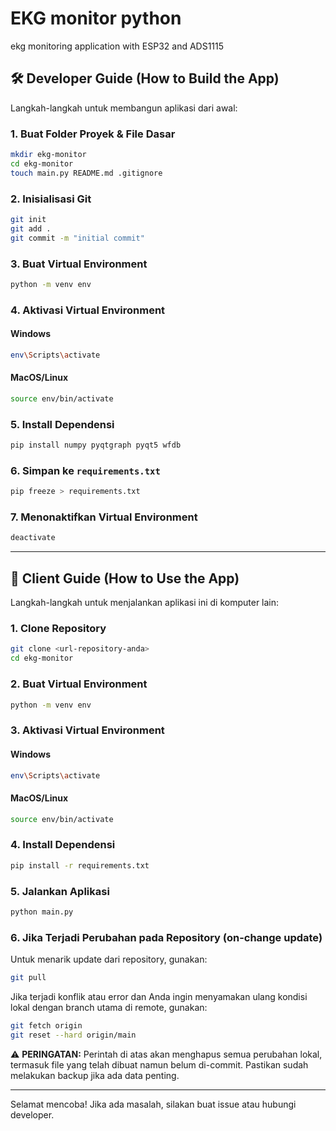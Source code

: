 # EKG monitor python

ekg monitoring application with ESP32 and ADS1115

## 🛠️ Developer Guide (How to Build the App)

Langkah-langkah untuk membangun aplikasi dari awal:

### 1. Buat Folder Proyek & File Dasar

```bash
mkdir ekg-monitor
cd ekg-monitor
touch main.py README.md .gitignore
```

### 2. Inisialisasi Git

```bash
git init
git add .
git commit -m "initial commit"
```

### 3. Buat Virtual Environment

```bash
python -m venv env
```

### 4. Aktivasi Virtual Environment

#### Windows

```bash
env\Scripts\activate
```

#### MacOS/Linux

```bash
source env/bin/activate
```

### 5. Install Dependensi

```bash
pip install numpy pyqtgraph pyqt5 wfdb
```

### 6. Simpan ke `requirements.txt`

```bash
pip freeze > requirements.txt
```

### 7. Menonaktifkan Virtual Environment

```bash
deactivate
```

---

## 🚀 Client Guide (How to Use the App)

Langkah-langkah untuk menjalankan aplikasi ini di komputer lain:

### 1. Clone Repository

```bash
git clone <url-repository-anda>
cd ekg-monitor
```

### 2. Buat Virtual Environment

```bash
python -m venv env
```

### 3. Aktivasi Virtual Environment

#### Windows

```bash
env\Scripts\activate
```

#### MacOS/Linux

```bash
source env/bin/activate
```

### 4. Install Dependensi

```bash
pip install -r requirements.txt
```

### 5. Jalankan Aplikasi

```bash
python main.py
```

### 6. Jika Terjadi Perubahan pada Repository (on-change update)

Untuk menarik update dari repository, gunakan:

```bash
git pull
```

Jika terjadi konflik atau error dan Anda ingin menyamakan ulang kondisi lokal dengan branch utama di remote, gunakan:

```bash
git fetch origin
git reset --hard origin/main
```

⚠️ **PERINGATAN:** Perintah di atas akan menghapus semua perubahan lokal, termasuk file yang telah dibuat namun belum di-commit. Pastikan sudah melakukan backup jika ada data penting.

---

Selamat mencoba! Jika ada masalah, silakan buat issue atau hubungi developer.
